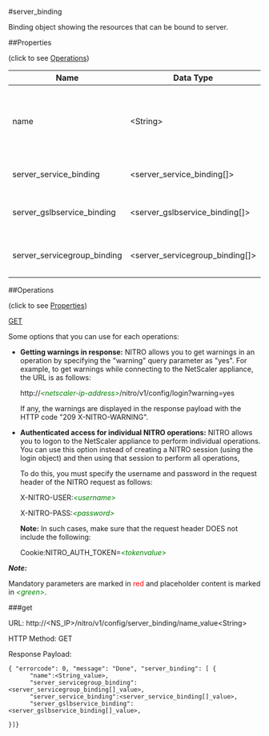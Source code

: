 #server_binding

Binding object showing the resources that can be bound to server.


##Properties 
<span>(click to see [Operations](#operations))</span>


<table><thead><tr><th>Name</th><th> Data Type</th><th> Permissions</th><th>Description</th></tr></thead><tbody><tr><td>name</td><td>&lt;String></td><td>Read-write</td><td>Name of the server for which to display parameters.&lt;br>Minimum length = 1</td><tr><tr><td>server_service_binding</td><td>&lt;server_service_binding[]></td><td>Read-only</td><td>service that can be bound to server.</td><tr><tr><td>server_gslbservice_binding</td><td>&lt;server_gslbservice_binding[]></td><td>Read-only</td><td>gslbservice that can be bound to server.</td><tr><tr><td>server_servicegroup_binding</td><td>&lt;server_servicegroup_binding[]></td><td>Read-only</td><td>servicegroup that can be bound to server.</td><tr></tbody></table>
##Operations 
<span>(click to see [Properties](#properties))</span>


[GET](#get)


Some options that you can use for each operations:
<ul><li><p><b>Getting warnings in response:</b> NITRO allows you to get warnings in an operation by specifying the "warning" query parameter as "yes". For example, to get warnings while connecting to the NetScaler appliance, the URL is as follows:</p><p>http://<span style="color:green;font-style:italic;">&lt;netscaler-ip-address&gt;</span>/nitro/v1/config/login?warning=yes</p><p>If any, the warnings are displayed in the response payload with the HTTP code "209 X-NITRO-WARNING".</p></li><li><p><b>Authenticated access for individual NITRO operations:</b> NITRO allows you to logon to the NetScaler appliance to perform individual operations. You can use this option instead of creating a NITRO session (using the login object) and then using that session to perform all operations,</p><p>To do this, you must specify the username and password in the request header of the NITRO request as follows:</p><p>X-NITRO-USER:<span style="color:green;font-style:italic;">&lt;username&gt;</span></p><p>X-NITRO-PASS:<span style="color:green;font-style:italic;">&lt;password&gt;</span></p><p><b>Note:</b> In such cases, make sure that the request header DOES not include the following:</p><p>Cookie:NITRO_AUTH_TOKEN=<span style="color:green;font-style:italic;">&lt;tokenvalue&gt;</span></p></li></ul>



***Note:*** 
Mandatory parameters are marked in <span style="color:#FF0000;">red</span> and placeholder content is marked in <span style="color:green;font-style:italic">&lt;green&gt;</span>.

###get



URL: http://&lt;NS_IP&gt;/nitro/v1/config/server_binding/name_value&lt;String&gt;
HTTP Method: GET
Response Payload: ```{ "errorcode": 0, "message": "Done", "server_binding": [ {      "name":<String_value>,      "server_servicegroup_binding":<server_servicegroup_binding[]_value>,      "server_service_binding":<server_service_binding[]_value>,      "server_gslbservice_binding":<server_gslbservice_binding[]_value>,}]}```



